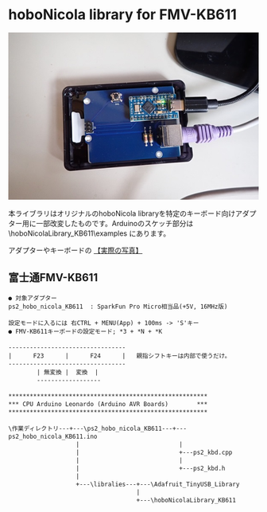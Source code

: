 # hoboNicola library for FMV-KB611

![](assets/images/PS2_adapter.jpg)

本ライブラリはオリジナルのhoboNicola libraryを特定のキーボード向けアダプター用に一部改変したものです。Arduinoのスケッチ部分は \hoboNicolaLibrary_KB611\examples にあります。

アダプターやキーボードの [【実際の写真】](./assets/hobonicola_gallery.md)

## 富士通FMV-KB611
	● 対象アダプター
	ps2_hobo_nicola_KB611  : SparkFun Pro Micro相当品(+5V, 16MHz版)

	設定モードに入るには 右CTRL + MENU(App) + 100ms -> 'S'キー
	● FMV-KB611キーボードの設定モード; *3 + *N + *K

	---------------------------------
	|      F23      |      F24      |	親指シフトキーは内部で使うだけ。
	---------------------------------
            | 無変換 |  変換  |
	        ------------------

	********************************************************
	*** CPU Arduino Leonardo (Arduino AVR Boards)        ***
	********************************************************

	\作業ディレクトリ---+---\ps2_hobo_nicola_KB611---+---ps2_hobo_nicola_KB611.ino
                       |							|
                       |							+---ps2_kbd.cpp
                       |							|
                       |							+---ps2_kbd.h
                       |
                       +---\libralies---+---\Adafruit_TinyUSB_Library
	                                    |
	                                    +---\hoboNicolaLibrary_KB611
